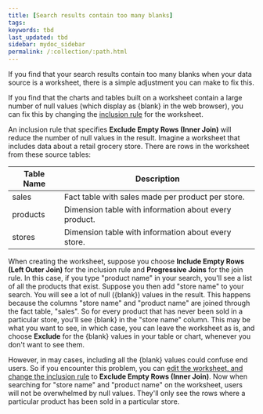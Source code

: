 ```yaml
---
title: [Search results contain too many blanks]
tags:
keywords: tbd
last_updated: tbd
sidebar: mydoc_sidebar
permalink: /:collection/:path.html
---
```

If you find that your search results contain too many blanks when your data source is a worksheet, there is a simple adjustment you can make to fix this.

If you find that the charts and tables built on a worksheet contain a large number of null values (which display as \{blank\} in the web browser), you can fix this by changing the [inclusion rule](../worksheets/about-inclusion-rule.html#) for the worksheet.

An inclusion rule that specifies **Exclude Empty Rows (Inner Join)** will reduce the number of null values in the result. Imagine a worksheet that includes data about a retail grocery store. There are rows in the worksheet from these source tables:

|Table Name|Description|
|----------|-----------|
|sales|Fact table with sales made per product per store.|
|products|Dimension table with information about every product.|
|stores|Dimension table with information about every store.|

When creating the worksheet, suppose you choose **Include Empty Rows (Left Outer Join)** for the inclusion rule and **Progressive Joins** for the join rule. In this case, if you type "product name" in your search, you'll see a list of all the products that exist. Suppose you then add "store name" to your search. You will see a lot of null (\{blank\}) values in the result. This happens because the columns "store name" and "product name" are joined through the fact table, "sales". So for every product that has never been sold in a particular store, you'll see \{blank\} in the "store name" column. This may be what you want to see, in which case, you can leave the worksheet as is, and choose **Exclude** for the \{blank\} values in your table or chart, whenever you don't want to see them.

However, in may cases, including all the \{blank\} values could confuse end users. So if you encounter this problem, you can [edit the worksheet, and change the inclusion rule](../worksheets/change-inclusion-rule.html#) to **Exclude Empty Rows (Inner Join)**. Now when searching for "store name" and "product name" on the worksheet, users will not be overwhelmed by null values. They'll only see the rows where a particular product has been sold in a particular store.
